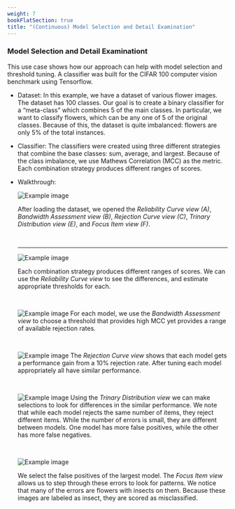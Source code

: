 ```yaml
---
weight: 7
bookFlatSection: true
title: "(Continuous) Model Selection and Detail Examination"
---
```


 
### **Model Selection and Detail Examinationt**
  This use case shows how our approach can help with model selection and threshold tuning. A classifier was built for the CIFAR 100 computer vision benchmark using Tensorflow.

  - Dataset: 
   In this example, we have a dataset of various flower images. The dataset has 100 classes. Our goal is to create a binary classifier for a “meta-class” which combines 5 of the main classes. In particular, we want to classify flowers, which can be any one of 5 of the original classes. Because of this, the dataset is quite imbalanced: flowers are only 5% of the total instances.

  - Classifier: 
   The classifiers were created using three different strategies that combine the base classes: sum, average, and largest. Because of the class imbalance, we use Mathews Correlation (MCC) as the metric. Each combination strategy produces different ranges of scores.

  - Walkthrough: 
  
    ![Example image](../../../../../image/cifar.png)

    After loading the dataset, we opened the *Reliability Curve view (A)*, *Bandwidth Assessment view (B)*, *Rejection Curve view (C)*, *Trinary Distribution view (E)*, and *Focus Item view (F)*.

    &emsp;
    &emsp;
    &emsp;
    &emsp;
    &emsp;
    &emsp;
    &emsp;
    &emsp;
  
    ***

    ![Example image](../../../../../image/cifarA.png)

    Each combination strategy produces different ranges of scores. We can use the *Reliability Curve view* to see the differences, and estimate appropriate thresholds for each.

    &emsp;

    ![Example image](../../../../../image/cifarB.png)
    For each model, we use the *Bandwidth Assessment view* to choose a threshold that provides high MCC yet provides a range of available rejection rates.

    &emsp;

    ![Example image](../../../../../image/cifarC.png)
    The *Rejection Curve view* shows that each model gets a performance gain from a 10% rejection rate. After tuning each model appropriately all have similar performance.

    &emsp;

    ![Example image](../../../../../image/cifarE.png)
    Using the *Trinary Distribution view* we can make selections to look for differences in the similar performance. We note that while each model rejects the same number of items, they reject different items. While the number of errors is small, they are different between models. One model has more false positives, while the other has more false negatives.

    &emsp;

    ![Example image](../../../../../image/cifarF.png)

    We select the false positives of the largest model. The *Focus Item view* allows us to step through these errors to look for patterns. We notice that many of the errors are flowers with insects on them. Because these images are labeled as insect, they are scored as misclassified.
    

